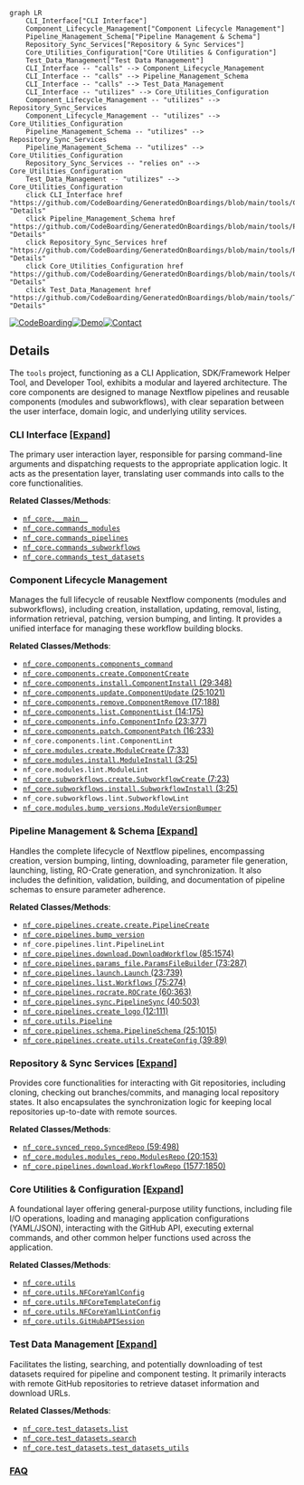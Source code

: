 ```mermaid
graph LR
    CLI_Interface["CLI Interface"]
    Component_Lifecycle_Management["Component Lifecycle Management"]
    Pipeline_Management_Schema["Pipeline Management & Schema"]
    Repository_Sync_Services["Repository & Sync Services"]
    Core_Utilities_Configuration["Core Utilities & Configuration"]
    Test_Data_Management["Test Data Management"]
    CLI_Interface -- "calls" --> Component_Lifecycle_Management
    CLI_Interface -- "calls" --> Pipeline_Management_Schema
    CLI_Interface -- "calls" --> Test_Data_Management
    CLI_Interface -- "utilizes" --> Core_Utilities_Configuration
    Component_Lifecycle_Management -- "utilizes" --> Repository_Sync_Services
    Component_Lifecycle_Management -- "utilizes" --> Core_Utilities_Configuration
    Pipeline_Management_Schema -- "utilizes" --> Repository_Sync_Services
    Pipeline_Management_Schema -- "utilizes" --> Core_Utilities_Configuration
    Repository_Sync_Services -- "relies on" --> Core_Utilities_Configuration
    Test_Data_Management -- "utilizes" --> Core_Utilities_Configuration
    click CLI_Interface href "https://github.com/CodeBoarding/GeneratedOnBoardings/blob/main/tools/CLI_Interface.md" "Details"
    click Pipeline_Management_Schema href "https://github.com/CodeBoarding/GeneratedOnBoardings/blob/main/tools/Pipeline_Management_Schema.md" "Details"
    click Repository_Sync_Services href "https://github.com/CodeBoarding/GeneratedOnBoardings/blob/main/tools/Repository_Sync_Services.md" "Details"
    click Core_Utilities_Configuration href "https://github.com/CodeBoarding/GeneratedOnBoardings/blob/main/tools/Core_Utilities_Configuration.md" "Details"
    click Test_Data_Management href "https://github.com/CodeBoarding/GeneratedOnBoardings/blob/main/tools/Test_Data_Management.md" "Details"
```

[![CodeBoarding](https://img.shields.io/badge/Generated%20by-CodeBoarding-9cf?style=flat-square)](https://github.com/CodeBoarding/GeneratedOnBoardings)[![Demo](https://img.shields.io/badge/Try%20our-Demo-blue?style=flat-square)](https://www.codeboarding.org/demo)[![Contact](https://img.shields.io/badge/Contact%20us%20-%20contact@codeboarding.org-lightgrey?style=flat-square)](mailto:contact@codeboarding.org)

## Details

The `tools` project, functioning as a CLI Application, SDK/Framework Helper Tool, and Developer Tool, exhibits a modular and layered architecture. The core components are designed to manage Nextflow pipelines and reusable components (modules and subworkflows), with clear separation between the user interface, domain logic, and underlying utility services.

### CLI Interface [[Expand]](./CLI_Interface.md)
The primary user interaction layer, responsible for parsing command-line arguments and dispatching requests to the appropriate application logic. It acts as the presentation layer, translating user commands into calls to the core functionalities.


**Related Classes/Methods**:

- <a href="https://github.com/nf-core/tools/blob/main/nf_core/__main__.py" target="_blank" rel="noopener noreferrer">`nf_core.__main__`</a>
- <a href="https://github.com/nf-core/tools/blob/main/nf_core/commands_modules.py" target="_blank" rel="noopener noreferrer">`nf_core.commands_modules`</a>
- <a href="https://github.com/nf-core/tools/blob/main/nf_core/commands_pipelines.py" target="_blank" rel="noopener noreferrer">`nf_core.commands_pipelines`</a>
- <a href="https://github.com/nf-core/tools/blob/main/nf_core/commands_subworkflows.py" target="_blank" rel="noopener noreferrer">`nf_core.commands_subworkflows`</a>
- <a href="https://github.com/nf-core/tools/blob/main/nf_core/commands_test_datasets.py" target="_blank" rel="noopener noreferrer">`nf_core.commands_test_datasets`</a>


### Component Lifecycle Management
Manages the full lifecycle of reusable Nextflow components (modules and subworkflows), including creation, installation, updating, removal, listing, information retrieval, patching, version bumping, and linting. It provides a unified interface for managing these workflow building blocks.


**Related Classes/Methods**:

- <a href="https://github.com/nf-core/tools/blob/main/nf_core/components/components_command.py" target="_blank" rel="noopener noreferrer">`nf_core.components.components_command`</a>
- <a href="https://github.com/nf-core/tools/blob/main/nf_core/components/create.py" target="_blank" rel="noopener noreferrer">`nf_core.components.create.ComponentCreate`</a>
- <a href="https://github.com/nf-core/tools/blob/main/nf_core/components/install.py#L29-L348" target="_blank" rel="noopener noreferrer">`nf_core.components.install.ComponentInstall` (29:348)</a>
- <a href="https://github.com/nf-core/tools/blob/main/nf_core/components/update.py#L25-L1021" target="_blank" rel="noopener noreferrer">`nf_core.components.update.ComponentUpdate` (25:1021)</a>
- <a href="https://github.com/nf-core/tools/blob/main/nf_core/components/remove.py#L17-L188" target="_blank" rel="noopener noreferrer">`nf_core.components.remove.ComponentRemove` (17:188)</a>
- <a href="https://github.com/nf-core/tools/blob/main/nf_core/components/list.py#L14-L175" target="_blank" rel="noopener noreferrer">`nf_core.components.list.ComponentList` (14:175)</a>
- <a href="https://github.com/nf-core/tools/blob/main/nf_core/components/info.py#L23-L377" target="_blank" rel="noopener noreferrer">`nf_core.components.info.ComponentInfo` (23:377)</a>
- <a href="https://github.com/nf-core/tools/blob/main/nf_core/components/patch.py#L16-L233" target="_blank" rel="noopener noreferrer">`nf_core.components.patch.ComponentPatch` (16:233)</a>
- `nf_core.components.lint.ComponentLint`
- <a href="https://github.com/nf-core/tools/blob/main/nf_core/modules/create.py#L7-L33" target="_blank" rel="noopener noreferrer">`nf_core.modules.create.ModuleCreate` (7:33)</a>
- <a href="https://github.com/nf-core/tools/blob/main/nf_core/modules/install.py#L3-L25" target="_blank" rel="noopener noreferrer">`nf_core.modules.install.ModuleInstall` (3:25)</a>
- `nf_core.modules.lint.ModuleLint`
- <a href="https://github.com/nf-core/tools/blob/main/nf_core/subworkflows/create.py#L7-L23" target="_blank" rel="noopener noreferrer">`nf_core.subworkflows.create.SubworkflowCreate` (7:23)</a>
- <a href="https://github.com/nf-core/tools/blob/main/nf_core/subworkflows/install.py#L3-L25" target="_blank" rel="noopener noreferrer">`nf_core.subworkflows.install.SubworkflowInstall` (3:25)</a>
- `nf_core.subworkflows.lint.SubworkflowLint`
- <a href="https://github.com/nf-core/tools/blob/main/nf_core/modules/bump_versions.py" target="_blank" rel="noopener noreferrer">`nf_core.modules.bump_versions.ModuleVersionBumper`</a>


### Pipeline Management & Schema [[Expand]](./Pipeline_Management_Schema.md)
Handles the complete lifecycle of Nextflow pipelines, encompassing creation, version bumping, linting, downloading, parameter file generation, launching, listing, RO-Crate generation, and synchronization. It also includes the definition, validation, building, and documentation of pipeline schemas to ensure parameter adherence.


**Related Classes/Methods**:

- <a href="https://github.com/nf-core/tools/blob/main/nf_core/pipelines/create/create.py" target="_blank" rel="noopener noreferrer">`nf_core.pipelines.create.create.PipelineCreate`</a>
- <a href="https://github.com/nf-core/tools/blob/main/nf_core/pipelines/bump_version.py" target="_blank" rel="noopener noreferrer">`nf_core.pipelines.bump_version`</a>
- `nf_core.pipelines.lint.PipelineLint`
- <a href="https://github.com/nf-core/tools/blob/main/nf_core/pipelines/download.py#L85-L1574" target="_blank" rel="noopener noreferrer">`nf_core.pipelines.download.DownloadWorkflow` (85:1574)</a>
- <a href="https://github.com/nf-core/tools/blob/main/nf_core/pipelines/params_file.py#L73-L287" target="_blank" rel="noopener noreferrer">`nf_core.pipelines.params_file.ParamsFileBuilder` (73:287)</a>
- <a href="https://github.com/nf-core/tools/blob/main/nf_core/pipelines/launch.py#L23-L739" target="_blank" rel="noopener noreferrer">`nf_core.pipelines.launch.Launch` (23:739)</a>
- <a href="https://github.com/nf-core/tools/blob/main/nf_core/pipelines/list.py#L75-L274" target="_blank" rel="noopener noreferrer">`nf_core.pipelines.list.Workflows` (75:274)</a>
- <a href="https://github.com/nf-core/tools/blob/main/nf_core/pipelines/rocrate.py#L60-L363" target="_blank" rel="noopener noreferrer">`nf_core.pipelines.rocrate.ROCrate` (60:363)</a>
- <a href="https://github.com/nf-core/tools/blob/main/nf_core/pipelines/sync.py#L40-L503" target="_blank" rel="noopener noreferrer">`nf_core.pipelines.sync.PipelineSync` (40:503)</a>
- <a href="https://github.com/nf-core/tools/blob/main/nf_core/pipelines/create_logo.py#L12-L111" target="_blank" rel="noopener noreferrer">`nf_core.pipelines.create_logo` (12:111)</a>
- <a href="https://github.com/nf-core/tools/blob/main/nf_core/utils.py" target="_blank" rel="noopener noreferrer">`nf_core.utils.Pipeline`</a>
- <a href="https://github.com/nf-core/tools/blob/main/nf_core/pipelines/schema.py#L25-L1015" target="_blank" rel="noopener noreferrer">`nf_core.pipelines.schema.PipelineSchema` (25:1015)</a>
- <a href="https://github.com/nf-core/tools/blob/main/nf_core/pipelines/create/utils.py#L39-L89" target="_blank" rel="noopener noreferrer">`nf_core.pipelines.create.utils.CreateConfig` (39:89)</a>


### Repository & Sync Services [[Expand]](./Repository_Sync_Services.md)
Provides core functionalities for interacting with Git repositories, including cloning, checking out branches/commits, and managing local repository states. It also encapsulates the synchronization logic for keeping local repositories up-to-date with remote sources.


**Related Classes/Methods**:

- <a href="https://github.com/nf-core/tools/blob/main/nf_core/synced_repo.py#L59-L498" target="_blank" rel="noopener noreferrer">`nf_core.synced_repo.SyncedRepo` (59:498)</a>
- <a href="https://github.com/nf-core/tools/blob/main/nf_core/modules/modules_repo.py#L20-L153" target="_blank" rel="noopener noreferrer">`nf_core.modules.modules_repo.ModulesRepo` (20:153)</a>
- <a href="https://github.com/nf-core/tools/blob/main/nf_core/pipelines/download.py#L1577-L1850" target="_blank" rel="noopener noreferrer">`nf_core.pipelines.download.WorkflowRepo` (1577:1850)</a>


### Core Utilities & Configuration [[Expand]](./Core_Utilities_Configuration.md)
A foundational layer offering general-purpose utility functions, including file I/O operations, loading and managing application configurations (YAML/JSON), interacting with the GitHub API, executing external commands, and other common helper functions used across the application.


**Related Classes/Methods**:

- <a href="https://github.com/nf-core/tools/blob/main/nf_core/utils.py" target="_blank" rel="noopener noreferrer">`nf_core.utils`</a>
- <a href="https://github.com/nf-core/tools/blob/main/nf_core/utils.py" target="_blank" rel="noopener noreferrer">`nf_core.utils.NFCoreYamlConfig`</a>
- <a href="https://github.com/nf-core/tools/blob/main/nf_core/utils.py" target="_blank" rel="noopener noreferrer">`nf_core.utils.NFCoreTemplateConfig`</a>
- <a href="https://github.com/nf-core/tools/blob/main/nf_core/utils.py" target="_blank" rel="noopener noreferrer">`nf_core.utils.NFCoreYamlLintConfig`</a>
- <a href="https://github.com/nf-core/tools/blob/main/nf_core/utils.py" target="_blank" rel="noopener noreferrer">`nf_core.utils.GitHubAPISession`</a>


### Test Data Management [[Expand]](./Test_Data_Management.md)
Facilitates the listing, searching, and potentially downloading of test datasets required for pipeline and component testing. It primarily interacts with remote GitHub repositories to retrieve dataset information and download URLs.


**Related Classes/Methods**:

- <a href="https://github.com/nf-core/tools/blob/main/nf_core/test_datasets/list.py" target="_blank" rel="noopener noreferrer">`nf_core.test_datasets.list`</a>
- <a href="https://github.com/nf-core/tools/blob/main/nf_core/test_datasets/search.py" target="_blank" rel="noopener noreferrer">`nf_core.test_datasets.search`</a>
- <a href="https://github.com/nf-core/tools/blob/main/nf_core/test_datasets/test_datasets_utils.py" target="_blank" rel="noopener noreferrer">`nf_core.test_datasets.test_datasets_utils`</a>




### [FAQ](https://github.com/CodeBoarding/GeneratedOnBoardings/tree/main?tab=readme-ov-file#faq)